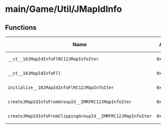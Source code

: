 # main/Game/Util/JMapIdInfo

## Functions

| Name | Address | Match % |
|------|---------|---------|
| `__ct__10JMapIdInfoFlRC12JMapInfoIter` | `0x80405FA0` | :x: (0.0%) |
| `__ct__10JMapIdInfoFll` | `0x80405FE4` | :x: (0.0%) |
| `initialize__10JMapIdInfoFlRC12JMapInfoIter` | `0x80405FF0` | :x: (0.0%) |
| `createJMapIdInfoFromGroupId__2MRFRC12JMapInfoIter` | `0x80406028` | :x: (0.0%) |
| `createJMapIdInfoFromClippingGroupId__2MRFRC12JMapInfoIter` | `0x8040607C` | :x: (0.0%) |